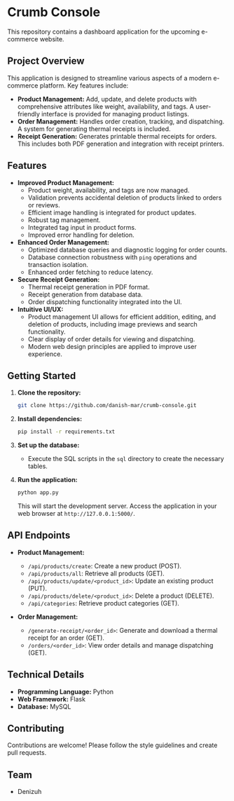 # Crumb Console

This repository contains a dashboard application for the upcoming e-commerce website.

## Project Overview

This application is designed to streamline various aspects of a modern e-commerce platform.  Key features include:

* **Product Management:**  Add, update, and delete products with comprehensive attributes like weight, availability, and tags.  A user-friendly interface is provided for managing product listings.
* **Order Management:**  Handles order creation, tracking, and dispatching.   A system for generating thermal receipts is included.
* **Receipt Generation:**  Generates printable thermal receipts for orders. This includes both PDF generation and integration with receipt printers.


## Features

* **Improved Product Management:**
    * Product weight, availability, and tags are now managed.
    * Validation prevents accidental deletion of products linked to orders or reviews.
    * Efficient image handling is integrated for product updates.
    * Robust tag management.
    * Integrated tag input in product forms.
    * Improved error handling for deletion.
* **Enhanced Order Management:**
    * Optimized database queries and diagnostic logging for order counts.
    * Database connection robustness with `ping` operations and transaction isolation.
    * Enhanced order fetching to reduce latency.
* **Secure Receipt Generation:**
    * Thermal receipt generation in PDF format.
    * Receipt generation from database data.
    * Order dispatching functionality integrated into the UI.
* **Intuitive UI/UX:**
    * Product management UI allows for efficient addition, editing, and deletion of products, including image previews and search functionality.
    * Clear display of order details for viewing and dispatching.
    * Modern web design principles are applied to improve user experience.


## Getting Started

1. **Clone the repository:**
   ```bash
   git clone https://github.com/danish-mar/crumb-console.git
   ```

2. **Install dependencies:**
   ```bash
   pip install -r requirements.txt
   ```

3. **Set up the database:**
    - Execute the SQL scripts in the `sql` directory to create the necessary tables.

4. **Run the application:**
   ```bash
   python app.py
   ```

   This will start the development server. Access the application in your web browser at `http://127.0.0.1:5000/`.


## API Endpoints

* **Product Management:**
    * `/api/products/create`: Create a new product (POST).
    * `/api/products/all`: Retrieve all products (GET).
    * `/api/products/update/<product_id>`: Update an existing product (PUT).
    * `/api/products/delete/<product_id>`: Delete a product (DELETE).
    * `/api/categories`: Retrieve product categories (GET).

* **Order Management:**
    * `/generate-receipt/<order_id>`: Generate and download a thermal receipt for an order (GET).
    * `/orders/<order_id>`: View order details and manage dispatching (GET).


## Technical Details

* **Programming Language:** Python
* **Web Framework:** Flask
* **Database:** MySQL


## Contributing

Contributions are welcome!  Please follow the style guidelines and create pull requests.



## Team

* Denizuh


